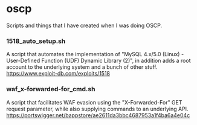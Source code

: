 # oscp
Scripts and things that I have created when I was doing OSCP.

### 1518_auto_setup.sh
A script that automates the implementation of "MySQL 4.x/5.0 (Linux) - User-Defined Function (UDF) Dynamic Library (2)", in addition adds a root account to the underlying system and a bunch of other stuff.
https://www.exploit-db.com/exploits/1518

### waf_x-forwarded-for_cmd.sh
A script that facilitates WAF evasion using the "X-Forwarded-For" GET request parameter, while also supplying commands to an underlying API.
https://portswigger.net/bappstore/ae2611da3bbc4687953a1f4ba6a4e04c
